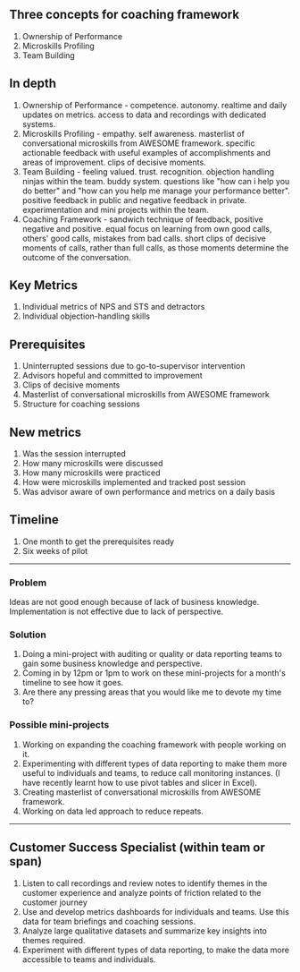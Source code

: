 ## Three concepts for coaching framework
1. Ownership of Performance
2. Microskills Profiling
3. Team Building

## In depth
1. Ownership of Performance - competence. autonomy. realtime and daily updates on metrics. access to data and recordings with dedicated systems. 
2. Microskills Profiling - empathy. self awareness. masterlist of conversational microskills from AWESOME framework. specific actionable feedback with useful examples of accomplishments and areas of improvement. clips of decisive moments. 
3. Team Building - feeling valued. trust. recognition. objection handling ninjas within the team. buddy system. questions like "how can i help you do better" and "how can you help me manage your performance better". positive feedback in public and negative feedback in private. experimentation and mini projects within the team. 
4. Coaching Framework - sandwich technique of feedback, positive negative and positive. equal focus on learning from own good calls, others' good calls, mistakes from bad calls. short clips of decisive moments of calls, rather than full calls, as those moments determine the outcome of the conversation. 

## Key Metrics
1. Individual metrics of NPS and STS and detractors
2. Individual objection-handling skills

## Prerequisites
1. Uninterrupted sessions due to go-to-supervisor intervention
2. Advisors hopeful and committed to improvement
3. Clips of decisive moments
4. Masterlist of conversational microskills from AWESOME framework
5. Structure for coaching sessions

## New metrics
1. Was the session interrupted
2. How many microskills were discussed
3. How many microskills were practiced
4. How were microskills implemented and tracked post session
5. Was advisor aware of own performance and metrics on a daily basis

## Timeline
1. One month to get the prerequisites ready
2. Six weeks of pilot

-------------


### Problem 
Ideas are not good enough because of lack of business knowledge. Implementation is not effective due to lack of perspective.

### Solution
1. Doing a mini-project with auditing or quality or data reporting teams to gain some business knowledge and perspective. 
2. Coming in by 12pm or 1pm to work on these mini-projects for a month's timeline to see how it goes.
3. Are there any pressing areas that you would like me to devote my time to?

### Possible mini-projects
1. Working on expanding the coaching framework with people working on it.
2. Experimenting with different types of data reporting to make them more useful to individuals and teams, to reduce call monitoring instances. (I have recently learnt how to use pivot tables and slicer in Excel).
3. Creating masterlist of conversational microskills from AWESOME framework.
4. Working on data led approach to reduce repeats.

-----------


## Customer Success Specialist (within team or span)

1. Listen to call recordings and review notes to identify themes in the customer experience and analyze points of friction related to the customer journey
2. Use and develop metrics dashboards for individuals and teams. Use this data for team briefings and coaching sessions. 
3. Analyze large qualitative datasets and summarize key insights into themes required.
4. Experiment with different types of data reporting, to make the data more accessible to teams and individuals.



